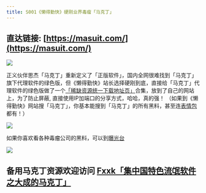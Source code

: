 ```yaml
---
title: S001《懒得勤快》硬刚业界毒瘤「马克丁」
---
```


## 直达链接: [https://masuit.com/](https://masuit.com/)


![](https://www.v2fy.com/asset/0i/OnlineToolsBook/OnlineToolsBookMD/S001_masuit_com.assets/002-20200825145551885.png)

正义伙伴思杰「马克丁」重新定义了「正版软件」，国内全网很难找到「马克丁」旗下代理软件的绿色版，但《懒得勤快》站长选择硬刚到底，直接给「马克丁」代理软件的绿色版做了一个[「稀缺资源统一下载地址页」](https://masuit.com/misc/5)合集，放到了自己的网站上，为了防止屏蔽, 直接使用IP加端口的分享方式，哈哈，真的强！ （如果到《懒得勤快》网站搜「马克丁」，你基本能搜到「马克丁」的所有黑料，甚至连[表情包](https://masuit.com/1345/%E9%A9%AC%E5%85%8B%E4%B8%81)都有！）


![](https://www.v2fy.com/asset/0i/OnlineToolsBook/OnlineToolsBookMD/S001_masuit_com.assets/004-20200825160841297.png)


如果你喜欢看各种毒瘤公司的黑料，可以到[曝光台](https://masuit.com/cat/43)

![](https://www.v2fy.com/asset/0i/OnlineToolsBook/OnlineToolsBookMD/S001_masuit_com.assets/001-20200825160857705.png)



## 备用马克丁资源欢迎访问 [Fxxk「集中国特色流氓软件之大成的马克丁」](https://www.v2fy.com/p/S040-fxxkmakeding/)

